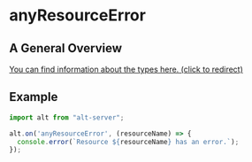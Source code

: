 # anyResourceError

## A General Overview

<a href="https://docs.altv.mp/js/api/alt-server.IServerEvent.html#_altmp_altv_types_alt_server_IServerEvent_anyResourceError" target="_blank"> You can find information about the types here. (click to redirect) </a>

## Example

```js
import alt from "alt-server";

alt.on('anyResourceError', (resourceName) => {
  console.error(`Resource ${resourceName} has an error.`);
});
```

